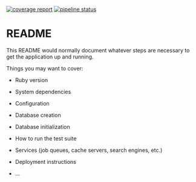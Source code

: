 [![coverage report](https://gitlab.com/whirlpool27/sandstorm-rails/badges/master/coverage.svg)](https://gitlab.com/whirlpool27/sandstorm-rails/commits/master) [![pipeline status](https://gitlab.com/whirlpool27/sandstorm-rails/badges/master/pipeline.svg)](https://gitlab.com/whirlpool27/sandstorm-rails/commits/master)
# README

This README would normally document whatever steps are necessary to get the
application up and running.

Things you may want to cover:

* Ruby version

* System dependencies

* Configuration

* Database creation

* Database initialization

* How to run the test suite

* Services (job queues, cache servers, search engines, etc.)

* Deployment instructions

* ...
